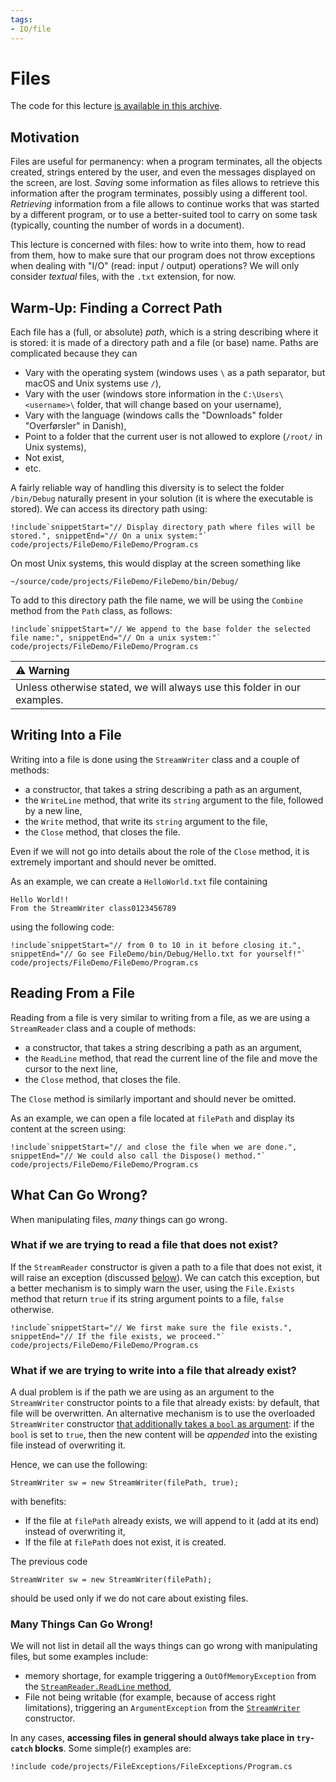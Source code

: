 ```yaml
---
tags:
- IO/file
---
```


# Files

The code for this lecture [is available in this archive](./code/projects/FileDemo.zip).

## Motivation

Files are useful for permanency: when a program terminates, all the objects created, strings entered by the user, and even the messages displayed on the screen, are lost.
*Saving* some information as files allows to retrieve this information after the program terminates, possibly using a different tool.
*Retrieving* information from a file allows to continue works that was started by a different program, or to use a better-suited tool to carry on some task (typically, counting the number of words in a document).

This lecture is concerned with files: how to write into them, how to read from them, how to make sure that our program does not throw exceptions when dealing with "I/O" (read: input / output) operations?
We will only consider *textual* files, with the `.txt` extension, for now.

## Warm-Up: Finding a Correct Path

Each file has a (full, or absolute) *path*, which is a string describing where it is stored: it is made of a directory path and a file (or base) name.
Paths are complicated because they can 

- Vary with the operating system (windows uses `\` as a path separator, but macOS and Unix systems use `/`),
- Vary with the user (windows store information in the `C:\Users\<username>\` folder, that will change based on your username),
- Vary with the language (windows calls the "Downloads" folder "Overførsler" in Danish),
- Point to a folder that the current user is not allowed to explore (`/root/` in Unix systems),
- Not exist,
- etc.

A fairly reliable way of handling this diversity is to select the folder `/bin/Debug` naturally present in your solution (it is where the executable is stored).
We can access its directory path using:

```
!include`snippetStart="// Display directory path where files will be stored.", snippetEnd="// On a unix system:"` code/projects/FileDemo/FileDemo/Program.cs
```

On most Unix systems, this would display at the screen something like 

```text
~/source/code/projects/FileDemo/FileDemo/bin/Debug/
```

To add to this directory path the file name, we will be using the `Combine` method from the `Path` class, as follows:

```
!include`snippetStart="// We append to the base folder the selected file name:", snippetEnd="// On a unix system:"` code/projects/FileDemo/FileDemo/Program.cs
```

| ⚠ Warning       |
|:---------------------------|
| Unless otherwise stated, we will always use this folder in our examples. |

## Writing Into a File

Writing into a file is done using the `StreamWriter` class and a couple of methods:

- a constructor, that takes a string describing a path as an argument,
- the `WriteLine` method, that write its `string` argument to the file, followed by a new line,
- the `Write` method, that write its `string` argument to the file, 
- the `Close` method, that closes the file.

Even if we will not go into details about the role of the `Close` method, it is extremely important and should never be omitted.

As an example, we can create a `HelloWorld.txt` file containing

```text
Hello World!!
From the StreamWriter class0123456789
```

using the following code:

```
!include`snippetStart="// from 0 to 10 in it before closing it.", snippetEnd="// Go see FileDemo/bin/Debug/Hello.txt for yourself!"` code/projects/FileDemo/FileDemo/Program.cs
```

## Reading From a File

Reading from a file is very similar to writing from a file, as we are using a `StreamReader` class and a couple of methods:

- a constructor, that takes a string describing a path as an argument,
- the `ReadLine` method, that read the current line of the file and move the cursor to the next line,
- the `Close` method, that closes the file.

The `Close` method is similarly important and should never be omitted.

As an example, we can open a file located at `filePath` and display its content at the screen using:

```
!include`snippetStart="// and close the file when we are done.", snippetEnd="// We could also call the Dispose() method."` code/projects/FileDemo/FileDemo/Program.cs
```

## What Can Go Wrong?

When manipulating files, *many* things can go wrong. 

### What if we are trying to read a file that does not exist?

If the `StreamReader` constructor is given a path to a file that does not exist, it will raise an exception (discussed [below](#many-things-can-go-wrong)).
We can catch this exception, but a better mechanism is to simply warn the user, using the `File.Exists` method that return `true` if its string argument points to a file, `false` otherwise.

```
!include`snippetStart="// We first make sure the file exists.", snippetEnd="// If the file exists, we proceed."` code/projects/FileDemo/FileDemo/Program.cs
```

### What if we are trying to write into a file that already exist?

A dual problem is if the path we are using as an argument to the `StreamWriter` constructor points to a file that already exists: by default, that file will be overwritten.
An alternative mechanism is to use the overloaded `StreamWriter` constructor [that additionally takes a `bool` as argument](https://learn.microsoft.com/en-us/dotnet/api/system.io.streamwriter.-ctor?view=net-8.0#system-io-streamwriter-ctor(system-string-system-boolean)): if the `bool` is set to `true`, then the new content will be *appended* into the existing file instead of overwriting it.

Hence, we can use the following:

```
StreamWriter sw = new StreamWriter(filePath, true);
```

with benefits:

- If the file at `filePath` already exists, we will append to it (add at its end) instead of overwriting it,
- If the file at `filePath` does not exist, it is created.

The previous code

```
StreamWriter sw = new StreamWriter(filePath);
```

should be used only if we do not care about existing files.

### Many Things Can Go Wrong!

We will not list in detail all the ways things can go wrong with manipulating files, but some examples include:

- memory shortage, for example triggering a `OutOfMemoryException` from the [`StreamReader.ReadLine` method](https://learn.microsoft.com/en-us/dotnet/api/system.io.streamreader.readline?view=net-9.0#system-io-streamreader-readline), 
- File not being writable (for example, because of access right limitations), triggering an `ArgumentException` from the [`StreamWriter`](https://learn.microsoft.com/en-us/dotnet/api/system.io.streamwriter.-ctor?view=net-9.0#system-io-streamwriter-ctor(system-io-stream)) constructor.

In any cases, **accessing files in general should always take place in `try-catch` blocks**.
Some simple(r) examples are:

```{download="./code/projects/FileExceptions.zip"}
!include code/projects/FileExceptions/FileExceptions/Program.cs
```
